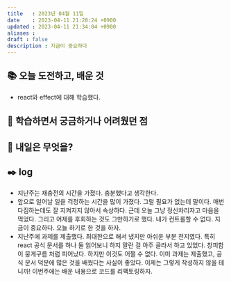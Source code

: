 ```yaml
---
title   : 2023년 04월 11일 
date    : 2023-04-11 21:28:24 +0900
updated : 2023-04-11 21:34:04 +0900
aliases : 
draft : false
description : 지금이 중요하다
---
```


## 📚 오늘 도전하고, 배운 것

- react와 effect에 대해 학습했다.

## 🤔 학습하면서 궁금하거나 어려웠던 점

## 🌅 내일은 무엇을?

## ✒️ log
- 지난주는 재충전의 시간을 가졌다. 충분했다고 생각한다.
- 앞으로 일어날 일을 걱정하는 시간을 많이 가졌다. 그럴 필요가 없는데 말이다. 매번 다짐하는데도 잘 지켜지지 않아서 속상하다. 근데 오늘 그냥 정신차리자고 마음을 먹었다. 그리고 어제를 후회하는 것도 그만하기로 했다. 내가 컨트롤할 수 없다. 지금이 중요하다. 오늘 하기로 한 것을 하자.
- 지난주에 과제를 제출했다. 최대한으로 해서 냈지만 아쉬운 부분 천지였다. 특히 react 공식 문서를 하나 둘 읽어보니 하지 말란 걸 아주 골라서 하고 있었다.  창피함이 뭉게구름 처럼 피어났다. 하지만 이것도 어쩔 수 없다. 이미 과제는 제출했고, 공식 문서 덕분에 많은 것을 배웠다는 사실이 좋았다. 이제는 그렇게 작성하지 않을 테니까! 이번주에는 배운 내용으로 코드를 리팩토링하자.

